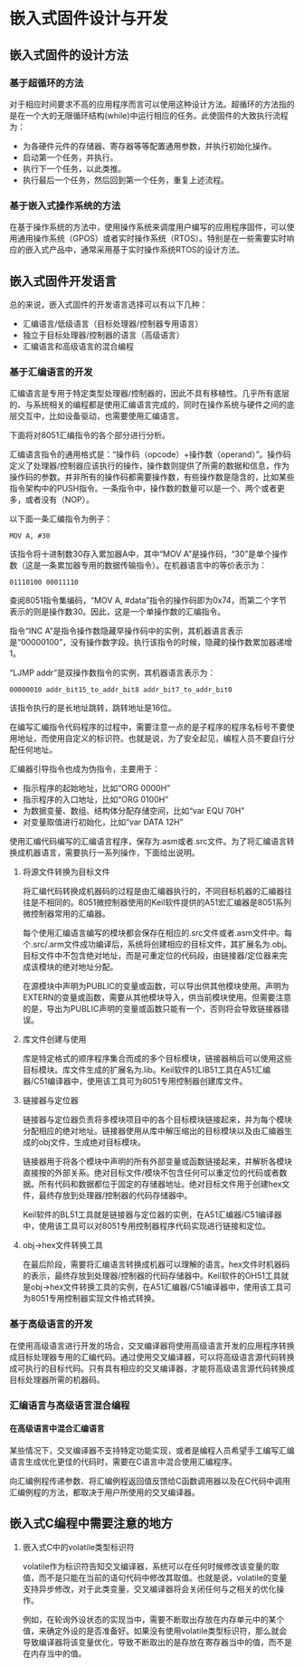 # 嵌入式固件设计与开发

## 嵌入式固件的设计方法

### 基于超循环的方法

对于相应时间要求不高的应用程序而言可以使用这种设计方法。超循环的方法指的是在一个大的无限循环结构(while)中运行相应的任务。此使固件的大致执行流程为：

- 为各硬件元件的存储器、寄存器等等配置通用参数，并执行初始化操作。
- 启动第一个任务，并执行。
- 执行下一个任务，以此类推。
- 执行最后一个任务，然后回到第一个任务，重复上述流程。

### 基于嵌入式操作系统的方法

在基于操作系统的方法中，使用操作系统来调度用户编写的应用程序固件，可以使用通用操作系统（GPOS）或者实时操作系统（RTOS）。特别是在一些需要实时响应的嵌入式产品中，通常采用基于实时操作系统RTOS的设计方法。

## 嵌入式固件开发语言

总的来说，嵌入式固件的开发语言选择可以有以下几种：

- 汇编语言/低级语言（目标处理器/控制器专用语言）
- 独立于目标处理器/控制器的语言（高级语言）
- 汇编语言和高级语言的混合编程

### 基于汇编语言的开发

汇编语言是专用于特定类型处理器/控制器的，因此不具有移植性。几乎所有底层的、与系统相关的编程都是使用汇编语言完成的，同时在操作系统与硬件之间的底层交互中，比如设备驱动，也需要使用汇编语言。

下面将对8051汇编指令的各个部分进行分析。

汇编语言指令的通用格式是：“操作码（opcode）+操作数（operand）”。操作码定义了处理器/控制器应该执行的操作，操作数则提供了所需的数据和信息，作为操作码的参数。并非所有的操作码都需要操作数，有些操作数是隐含的，比如某些指令架构中的PUSH指令。一条指令中，操作数的数量可以是一个、两个或者更多，或者没有（NOP）。

以下面一条汇编指令为例子：

```Assembly
MOV A, #30
```

该指令将十进制数30存入累加器A中，其中“MOV A”是操作码，“30”是单个操作数（这是一条累加器专用的数据传输指令）。在机器语言中的等价表示为：

```
01110100 00011110
```

查阅8051指令集编码，“MOV A, #data”指令的操作码即为0x74，而第二个字节表示的则是操作数30。因此，这是一个单操作数的汇编指令。

指令“INC A”是指令操作数隐藏早操作码中的实例，其机器语言表示是“00000100”，没有操作数字段。执行该指令的时候，隐藏的操作数累加器递增1。

“LJMP addr”是双操作数指令的实例，其机器语言表示为：

```
00000010 addr_bit15_to_addr_bit8 addr_bit7_to_addr_bit0
```

该指令执行的是长地址跳转，跳转地址是16位。

在编写汇编指令代码程序的过程中，需要注意一点的是子程序的程序名标号不要使用地址，而使用自定义的标识符。也就是说，为了安全起见，编程人员不要自行分配任何地址。

汇编器引导指令也成为伪指令，主要用于：

- 指示程序的起始地址，比如“ORG 0000H”
- 指示程序的入口地址，比如“ORG 0100H”
- 为数据变量、数组、结构体分配存储空间，比如“var EQU 70H”
- 对变量取值进行初始化，比如“var DATA 12H”

使用汇编代码编写的汇编语言程序，保存为.asm或者.src文件。为了将汇编语言转换成机器语言，需要执行一系列操作，下面给出说明。

1. 将源文件转换为目标文件

    将汇编代码转换成机器码的过程是由汇编器执行的，不同目标机器的汇编器往往是不相同的。8051微控制器使用的Keil软件提供的A51宏汇编器是8051系列微控制器常用的汇编器。

    每个使用汇编语言编写的模块都会保存在相应的.src文件或者.asm文件中。每个.src/.arm文件成功编译后，系统将创建相应的目标文件，其扩展名为.obj。目标文件中不包含绝对地址，而是可重定位的代码段，由链接器/定位器来完成该模块的绝对地址分配。

    在源模块中声明为PUBLIC的变量或函数，可以导出供其他模块使用。声明为EXTERN的变量或函数，需要从其他模块导入，供当前模块使用。但需要注意的是，导出为PUBLIC声明的变量或函数只能有一个，否则将会导致链接器错误。

2. 库文件创建与使用

    库是特定格式的顺序程序集合而成的多个目标模块，链接器稍后可以使用这些目标模块。库文件生成的扩展名为.lib。Keil软件的LIB51工具在A51汇编器/C51编译器中，使用该工具可为8051专用控制器创建库文件。

3. 链接器与定位器

    链接器与定位器负责将多模块项目中的各个目标模块链接起来，并为每个模块分配相应的绝对地址。链接器使用从库中解压缩出的目标模块以及由汇编器生成的obj文件，生成绝对目标模块。

    链接器用于将各个模块中声明的所有外部变量或函数链接起来，并解析各模块直接按的外部关系。绝对目标文件/模块不包含任何可以重定位的代码或者数据。所有代码和数据都位于固定的存储器地址。绝对目标文件用于创建hex文件，最终存放到处理器/控制器的代码存储器中。

    Keil软件的BL51工具就是链接器与定位器的实例，在A51汇编器/C51编译器中，使用该工具可以对8051专用控制器程序代码实现进行链接和定位。

4. obj->hex文件转换工具

    在最后阶段，需要将汇编语言转换成机器可以理解的语言。hex文件时机器码的表示，最终存放到处理器/控制器的代码存储器中。Keil软件的OH51工具就是obj->hex文件转换工具的实例，在A51汇编器/C51编译器中，使用该工具可为8051专用控制器实现文件格式转换。

### 基于高级语言的开发

在使用高级语言进行开发的场合，交叉编译器将使用高级语言开发的应用程序转换成目标处理器专用的汇编代码。通过使用交叉编译器，可以将高级语言源代码转换成可执行的目标代码。只有具有相应的交叉编译器，才能将高级语言源代码转换成目标处理器所需的机器码。

### 汇编语言与高级语言混合编程

#### 在高级语言中混合汇编语言

某些情况下，交叉编译器不支持特定功能实现，或者是编程人员希望手工编写汇编语言生成优化更佳的代码时，需要在C语言中混合使用汇编程序。

向汇编例程传递参数、将汇编例程返回值反馈给C函数调用器以及在C代码中调用汇编例程的方法，都取决于用户所使用的交叉编译器。

## 嵌入式C编程中需要注意的地方

1. 嵌入式C中的volatile类型标识符

    volatile作为标识符告知交叉编译器，系统可以在任何时候修改该变量的取值，而不是只能在当前的语句代码中修改其取值。也就是说，volatile的变量支持异步修改，对于此类变量，交叉编译器将会关闭任何与之相关的优化操作。

    例如，在轮询外设状态的实现当中，需要不断取出存放在内存单元中的某个值，来确定外设的是否准备好。如果没有使用volatile类型标识符，那么就会导致编译器将该变量优化，导致不断取出的是存放在寄存器当中的值，而不是在内存当中的值。
